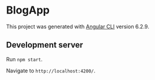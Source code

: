# BlogApp

This project was generated with [Angular CLI](https://github.com/angular/angular-cli) version 6.2.9.

## Development server

Run `npm start`. 

Navigate to `http://localhost:4200/`.
